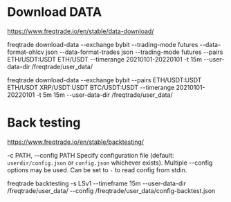 # Download DATA
https://www.freqtrade.io/en/stable/data-download/



freqtrade download-data --exchange bybit    --trading-mode futures --data-format-ohlcv json   --data-format-trades json --trading-mode futures --pairs ETH/USDT:USDT ETH/USDT  --timerange 20210101-20220101  -t 15m --user-data-dir /freqtrade/user_data/


freqtrade download-data --exchange bybit --pairs ETH/USDT:USDT ETH/USDT XRP/USDT:USDT BTC/USDT:USDT  --timerange 20210101-20220101  -t 5m 15m --user-data-dir /freqtrade/user_data/


# Back testing
https://www.freqtrade.io/en/stable/backtesting/

-c PATH, --config PATH
Specify configuration file (default: `userdir/config.json` or `config.json` whichever exists). Multiple --config options may be used. Can be set to `-` to read config from stdin.


freqtrade backtesting -s LSv1 --timeframe 15m  --user-data-dir /freqtrade/user_data/ --config /freqtrade/user_data/config-backtest.json
 
